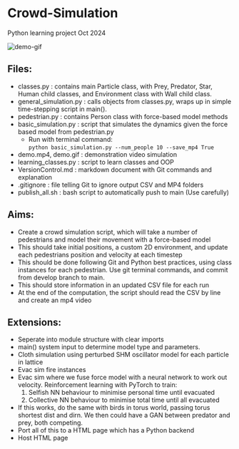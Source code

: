 # Crowd-Simulation
Python learning project Oct 2024

![demo-gif](https://github.com/benw000/Crowd-Simulation/blob/main/demo.gif)

Files:
---

- classes.py : contains main Particle class, with Prey, Predator, Star, Human child classes, and Environment class with Wall child class.
- general_simulation.py : calls objects from classes.py, wraps up in simple time-stepping script in main(). 
- pedestrian.py : contains Person class with force-based model methods
- basic_simulation.py : script that simulates the dynamics given the force based model from pedestrian.py
    - Run with terminal command: \
    ```python basic_simulation.py --num_people 10 --save_mp4 True```
- demo.mp4, demo.gif : demonstration video simulation
- learning_classes.py : script to learn classes and OOP
- VersionControl.md : markdown document with Git commands and explanation
- .gitignore : file telling Git to ignore output CSV and MP4 folders
- publish_all.sh : bash script to automatically push to main (Use carefully)

Aims:
----
- Create a crowd simulation script, which will take a number of pedestrians and model their movement with a force-based model
- This should take initial positions, a custom 2D environment, and update each pedestrians position and velocity at each timestep
- This should be done following Git and Python best practices, using class instances for each pedestrian. Use git terminal commands, and commit from develop branch to main.
- This should store information in an updated CSV file for each run
- At the end of the computation, the script should read the CSV by line and create an mp4 video

Extensions:
-----
- Seperate into module structure with clear imports
- main() system input to determine model type and parameters.
- Cloth simulation using perturbed SHM oscillator model for each particle in lattice
- Evac sim fire instances
- Evac sim where we fuse force model with a neural network to work out velocity. Reinforcement learning with PyTorch to train:
    1. Selfish NN behaviour to minimise personal time until evacuated
    2. Collective NN behaviour to minimise total time until all evacuated
- If this works, do the same with birds in torus world, passing torus shortest dist and dirn. We then could have a GAN between predator and prey, both competing.
- Port all of this to a HTML page which has a Python backend
- Host HTML page 
